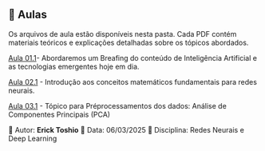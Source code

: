 ## 📘 Aulas
Os arquivos de aula estão disponíveis nesta pasta. Cada PDF contém materiais teóricos e explicações detalhadas sobre os tópicos abordados.

[Aula 01.1](Aula%201%20-%20Introdu%C3%A7%C3%A3o%20%C3%A0%20Intelig%C3%AAncia%20Artificial.pdf)- Abordaremos um Breafing do conteúdo de Inteligência Artificial e as tecnologias emergentes hoje em dia.

[Aula 02.1](Aula%202%20-%20Matem%C3%A1tica%20para%20Redes%20Neurais.pdf) - Introdução aos conceitos matemáticos fundamentais para redes neurais.

[Aula 03.1](Aula%2003.1%20-%20Principal%20Components%20Analysis.pdf)  - Tópico para Préprocessamentos dos dados: Análise de Componentes Principais (PCA) 


📝 Autor: **Erick Toshio**
📅 Data: 06/03/2025
📌 Disciplina: Redes Neurais e Deep Learning
